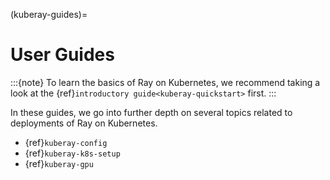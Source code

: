 (kuberay-guides)=
# User Guides

:::{note}
To learn the basics of Ray on Kubernetes, we recommend taking a look
at the {ref}`introductory guide<kuberay-quickstart>` first.
:::

In these guides, we go into further depth on several topics related to
deployments of Ray on Kubernetes.
* {ref}`kuberay-config`
* {ref}`kuberay-k8s-setup`
* {ref}`kuberay-gpu`

